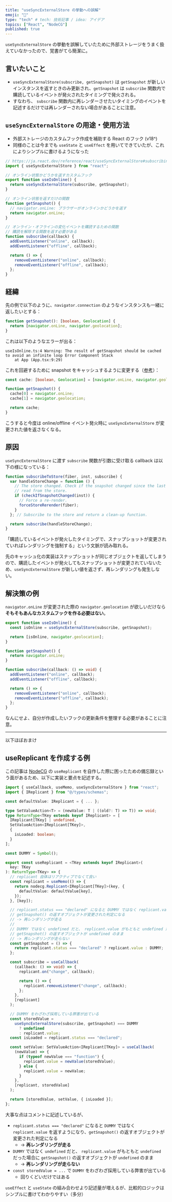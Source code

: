 ```yaml
---
title: "useSyncExternalStore の挙動への誤解"
emoji: "🧐"
type: "tech" # tech: 技術記事 / idea: アイデア
topics: ["React", "NodeCG"]
published: true
---
```


`useSyncExternalStore` の挙動を誤解していたために外部ストレージをうまく扱えていなかったので、覚書がてら簡潔に。

## 言いたいこと

- `useSyncExternalStore(subscribe, getSnapshot)` は `getSnapshot` が新しいインスタンスを返すときのみ更新され、`getSnapshot` は `subscribe` 関数内で購読しているイベントが発火されたタイミングで発火される。
- すなわち、 `subscribe` 関数内に再レンダーさせたいタイミングのイベントを記述するだけでは再レンダーされない場合があることに注意。

## `useSyncExternalStore` の用途・使用方法

- 外部ストレージのカスタムフック作成を補助する React のフック (v18^)
- 同様のことは今までも `useState` と `useEffect` を用いてできていたが、これによりシンプルに書けるようになった

```ts
// https://ja.react.dev/reference/react/useSyncExternalStore#subscribing-to-a-browser-api
import { useSyncExternalStore } from "react";

// オンライン状態かどうかを返すカスタムフック
export function useIsOnline() {
  return useSyncExternalStore(subscribe, getSnapshot);
}

// オンライン状態を返すだけの関数
function getSnapshot() {
  // navigator.onLine: ブラウザーがオンラインかどうかを返す
  return navigator.onLine;
}

// オンライン・オフラインの変化イベントを購読するための関数
// 購読を解除する関数を返す必要がある
function subscribe(callback) {
  addEventListener("online", callback);
  addEventListener("offline", callback);

  return () => {
    removeEventListener("online", callback);
    removeEventListener("offline", callback);
  };
}
```

## 経緯

先の例で以下のように、`navigator.connection` のようなインスタンスも一緒に返したいとする：

```ts
function getSnapshot(): [boolean, Geolocation] {
  return [navigator.onLine, navigator.geolocation];
}
```

これは以下のようなエラーが出る：

```
useIsOnline.ts:4 Warning: The result of getSnapshot should be cached to avoid an infinite loop Error Component Stack
    at App (App.tsx:9:29)
```

これを回避するために snapshot をキャッシュするように変更する（[参考](https://ja.react.dev/reference/react/useSyncExternalStore#im-getting-an-error-the-result-of-getsnapshot-should-be-cached)）：

```ts
const cache: [boolean, Geolocation] = [navigator.onLine, navigator.geolocation];

function getSnapshot() {
  cache[0] = navigator.onLine;
  cache[1] = navigator.geolocation;

  return cache;
}
```

こうすると今度は online/offline イベント発火時に `useSyncExternalStore` が変更された値を返さなくなる。

## 原因

`useSyncExternalStore` に渡す `subscribe` 関数が引数に受け取る callback は以下の様になっている：

```js
function subscribeToStore(fiber, inst, subscribe) {
  var handleStoreChange = function () {
    // The store changed. Check if the snapshot changed since the last time we
    // read from the store.
    if (checkIfSnapshotChanged(inst)) {
      // Force a re-render.
      forceStoreRerender(fiber);
    }
  }; // Subscribe to the store and return a clean-up function.

  return subscribe(handleStoreChange);
}
```

「購読しているイベントが発火したタイミングで、スナップショットが変更されていればレンダリングを強制する」という文脈が読み取れる。

先のキャッシュ化の実装はスナップショットが同じオブジェクトを返してしまうので、購読したイベントが発火してもスナップショットが変更されていないため、`useSyncExternalStore` が新しい値を返さず、再レンダリングも発生しない。

## 解決策の例

`navigator.onLine` が変更された際の `navigator.geolocation` が欲しいだけなら **そもそもあんなカスタムフックを作る必要はない**。

```ts
export function useIsOnline() {
  const isOnline = useSyncExternalStore(subscribe, getSnapshot);

  return [isOnline, navigator.geolocation];
}

function getSnapshot() {
  return navigator.onLine;
}

function subscribe(callback: () => void) {
  addEventListener("online", callback);
  addEventListener("offline", callback);

  return () => {
    removeEventListener("online", callback);
    removeEventListener("offline", callback);
  };
}
```

なんにせよ、自分が作成したいフックの更新条件を整理する必要があることに注意。

--- 

以下ほぼおまけ

## useReplicant を作成する例

この記事は [NodeCG](https://www.nodecg.dev/) の `useReplicant` を自作した際に困ったための備忘録という面があるため、以下に実装と要点を記述する。

```ts
import { useCallback, useMemo, useSyncExternalStore } from "react";
import { IReplicant } from "@/types/schemas";

const defaultValue: IReplicant = { ... };

type SetValueAction<T> = (newValue: T | ((old?: T) => T)) => void;
type ReturnType<TKey extends keyof IReplicant> = [
  IReplicant[TKey] | undefined,
  SetValueAction<IReplicant[TKey]>,
  {
    isLoaded: boolean;
  }
];

const DUMMY = Symbol();

export const useReplicant = <TKey extends keyof IReplicant>(
  key: TKey
): ReturnType<TKey> => {
  // replicant 自体はリアクティブでなくて良い
  const replicant = useMemo(() => {
    return nodecg.Replicant<IReplicant[TKey]>(key, {
      defaultValue: defaultValue[key],
    });
  }, [key]);

  // replicant.status === "declared" になると DUMMY ではなく replicant.value を返すようになり、
  // getSnapshot() の返すオブジェクトが変更された判定になる
  // -> 再レンダリングが走る
  //
  // DUMMY ではなく undefined だと、 replicant.value がもともと undefined だった場合に
  // getSnapshot() の返すオブジェクトが undefined のまま
  // -> 再レンダリングが走らない
  const getSnapshot = () => {
    return replicant.status === "declared" ? replicant.value : DUMMY;
  };

  const subscribe = useCallback(
    (callback: () => void) => {
      replicant.on("change", callback);

      return () => {
        replicant.removeListener("change", callback);
      };
    },
    [replicant]
  );

  // DUMMY をわざわざ採用している弊害が出ている
  const storedValue =
    useSyncExternalStore(subscribe, getSnapshot) === DUMMY
      ? undefined
      : replicant.value;
  const isLoaded = replicant.status === "declared";

  const setValue: SetValueAction<IReplicant[TKey]> = useCallback(
    (newValue) => {
      if (typeof newValue === "function") {
        replicant.value = newValue(storedValue);
      } else {
        replicant.value = newValue;
      }
    },
    [replicant, storedValue]
  );

  return [storedValue, setValue, { isLoaded }];
};
```

大事な点はコメントに記述しているが、

- `replicant.status === "declared"` になると `DUMMY` ではなく `replicant.value` を返すようになり、`getSnapshot()` の返すオブジェクトが変更された判定になる
  - -> **再レンダリングが走る**
- `DUMMY` ではなく `undefined` だと、 `replicant.value` がもともと `undefined` だった場合に `getSnapshot()` の返すオブジェクトが `undefined` のまま
  - -> **再レンダリングが走らない**
- `const storedValue = ...` で `DUMMY` をわざわざ採用している弊害が出ている
  - 回りくどいだけではある

`useEffect` と `useState` の組み合わせより記述量が増えるが、比較的ロジックはシンプルに書けてわかりやすい（多分）
